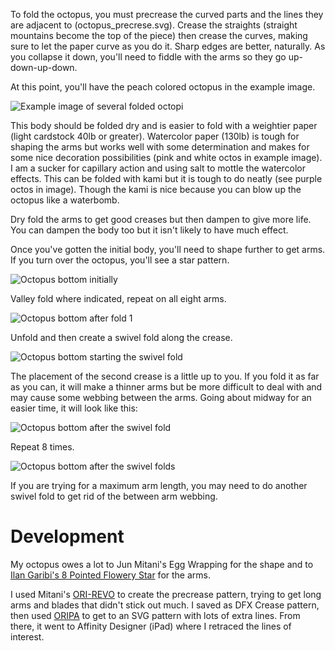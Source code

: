 To fold the octopus, you must precrease the curved parts and the lines they are adjacent to (octopus_precrese.svg). Crease the straights (straight mountains become the top of the piece) then crease the curves, making sure to let the paper curve as you do it. Sharp edges are better, naturally. As you collapse it down, you'll need to fiddle with the arms so they go up-down-up-down. 

At this point, you'll have the peach colored octopus in the example image. 

![Example image of several folded octopi](pics/octos_example.jpeg "Ignore the green one")

This body should be folded dry and is easier to fold with a weightier paper (light cardstock 40lb or greater). Watercolor paper (130lb) is tough for shaping the arms but works well with some determination and makes for some nice decoration possibilities (pink and white octos in example image). I am a sucker for capillary action and using salt to mottle the watercolor effects. This can be folded with kami but it is tough to do neatly (see purple octos in image). Though the kami is nice because you can blow up the octopus like a waterbomb.

Dry fold the arms to get good creases but then dampen to give more life. You can dampen the body too but it isn't likely to have much effect.

Once you've gotten the initial body, you'll need to shape further to get arms. If you turn over the octopus, you'll see a star pattern.

![Octopus bottom initially](pics/octo-arm1.png "Octopus bottom")

Valley fold where indicated, repeat on all eight arms.

![Octopus bottom after fold 1](pics/octo-arm2.png "Octopus bottom after first crease")

Unfold and then create a swivel fold along the crease.

![Octopus bottom starting the swivel fold](pics/octo-arm3.png "Octopus bottom starting swivel fold")

The placement of the second crease is a little up to you. If you fold it as far as you can, it will make a thinner arms but be more difficult to deal with and may cause some webbing between the arms. Going about midway for an easier time, it will look like this:

![Octopus bottom after the swivel fold](pics/octo-arm4.png "Octopus bottom finished swivel fold")

Repeat 8 times.

![Octopus bottom after the swivel folds](pics/octo-arm5.png "Octopus bottom finished swivel folds")

If you are trying for a maximum arm length, you may need to do another swivel fold to get rid of the between arm webbing.


# Development 
My octopus owes a lot to Jun Mitani's Egg Wrapping for the shape and to [Ilan Garibi's 8 Pointed Flowery Star](https://origamiusa.org/thefold/article/diagrams-8-pointed-flowery-star) for the arms.

I used Mitani's [ORI-REVO](http://mitani.cs.tsukuba.ac.jp/origami_application/) to create the precrease pattern, trying to get long arms and blades that didn't stick out much. I saved as DFX Crease pattern, then used [ORIPA](http://mitani.cs.tsukuba.ac.jp/oripa/) to get to an SVG pattern with lots of extra lines. From there, it went to Affinity Designer (iPad) where I retraced the lines of interest. 

